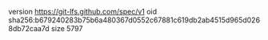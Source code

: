 version https://git-lfs.github.com/spec/v1
oid sha256:b679240283b75b6a480367d0552c67881c619db2ab4515d965d0268db72caa7d
size 5797
